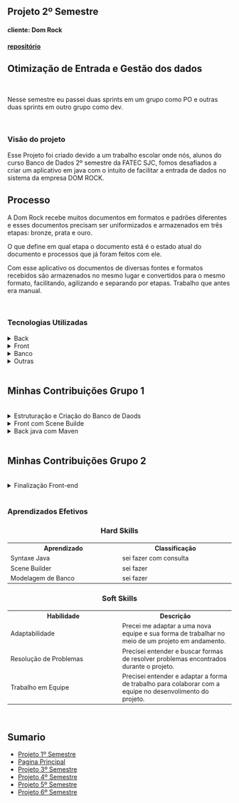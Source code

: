 <h2>Projeto 2º Semestre</h2>
<h4>cliente: Dom Rock<h4>

[repositório](https://github.com/DatatechOffice/datatech_api)

<h2>Otimização de Entrada e Gestão dos dados</h2>

<br>

<p>Nesse semestre eu passei duas sprints em um grupo como PO e outras duas sprints em outro grupo como dev.</p>

<br>

<h3>Visão do projeto</h3>
<p>
Esse Projeto foi criado devido a um trabalho escolar onde nós, alunos do curso Banco de Dados 2º semestre da FATEC SJC, fomos desafiados a criar um aplicativo em java com o intuito de facilitar a entrada de dados no sistema da empresa DOM ROCK.
</p>

## Processo
<p>A Dom Rock recebe muitos documentos em formatos e padrões diferentes e esses documentos precisam ser uniformizados e armazenados em três etapas: bronze, prata e ouro.</p>
<p>O que define em qual etapa o documento está é o estado atual do documento e processos que já foram feitos com ele.</p>
<p>Com esse aplicativo os documentos de diversas fontes e formatos recebidos são armazenados no mesmo lugar e convertidos para o mesmo formato, facilitando, agilizando e separando por etapas. Trabalho que antes era manual.</p>

<br>

<h3>Tecnologias Utilizadas</h3>
<details>
<summary>Back</summary>

- [Java](https://www.java.com/pt-BR/)
- [Maven](https://maven.apache.org/)

</details>

<details>
<summary>Front</summary>

- [Scene Builder](https://gluonhq.com/products/scene-builder/)

</details>

<details>
<summary>Banco</summary>

- [MySQL](https://www.mysql.com/)
</details>


<details>
<summary>Outras</summary>

- [GitHub](https://github.com/)
- [Git](https://github.com/)
- [Discord](https://discord.com/)
</details>

<br>

<h2>Minhas Contribuições Grupo 1</h2>
<br>

<details>
<summary>Estruturação e Criação do Banco de Daods</summary>

Nesse semestre nos foi introduzido como modelar um banco de dados, fiquei responsável pela modelagem.

<p align="center">
<img src="https://github.com/AugustoTSantos/PortifolioApis/blob/main/2Semestre/imagens/bd.png">
</p>

</details>

<details>
<summary>Front com Scene Builde</summary>

Um dos requisitos para esse semestre era uma interface para a aplicação eu comecei a fazer usando scene builder, <a>[Esse Link](https://github.com/Michaelfss/Projeto-Integrador-2022-1-CleanCode/tree/main/Projeto-Integrador-2022-1-CleanCode/API_DOM_ROCK/target/classes/com/example/view) contem os arquivos .fxml, que são usados pelo scene builder, das interfaces quais fui responsável.

</details>

<details>
<summary>Back java com Maven</summary>

Outras tecnologias introduzidas nesse semestre foram java e POO, no projeto eu escrevi e estruturei o código.

<p align="center">
    <img src="https://github.com/AugustoTSantos/PortifolioApis/blob/main/2Semestre/imagens/back.png">
</p>

</details>

<br>

<h2>Minhas Contribuições Grupo 2</h2>
<br>

<details>
<summary>Finalização Front-end</summary>

No meu segundo grupo o JavaFX estava sendo usado para o front-end, como ele era parecido com scene builder me adaptei fácil e fiz os toques finais em como ficou a aplicação.

<a>[Esse link](https://github.com/DatatechOffice/datatech_api/tree/main/Wireframes)</a> leva para uma pasta de imagens do projeto onde estão a versão final de todas as telas.

</details>

<br>


<h3>Aprendizados Efetivos</h3>

<h3 align="center"> Hard Skills </h3>

<table align="center">
    <tr>
      <th width="300px">Aprendizado</th>
      <th width="300px">Classificação</th>
    </tr>
    <tr>
      <td>Syntaxe Java</td>
      <td>sei fazer com consulta</td>
    </tr>
    <tr>
      <td>Scene Builder</td>
      <td>sei fazer</td>
    </tr>
    <tr>
      <td>Modelagem de Banco</td>
      <td>sei fazer</td>
    </tr>
</table>

<h3 align="center"> Soft Skills </h3>

<table align="center">
    <tr>
      <th width="300px">Habilidade</th>
      <th width="300px">Descrição</th>
    </tr>
    <tr>
      <td>Adaptabilidade</td>
      <td>Precei me adaptar a uma nova equipe e sua forma de trabalhar no meio de um projeto em andamento.</td>
    </tr>
    <tr>
      <td>Resolução de Problemas</td>
      <td>Precisei entender e buscar formas de resolver problemas encontrados durante o projeto.</td>
    </tr>
    <tr>
      <td>Trabalho em Equipe</td>
      <td>Precisei entender e adaptar a forma de trabalho para colaborar com a equipe no desenvolimento do projeto.</td>
    </tr>
</table>

<br>

<h2>Sumario</h2>

* [Projeto 1º Semestre](https://github.com/AugustoTSantos/PortifolioApis/tree/main/1Semestre)
* [Pagina Principal](https://github.com/AugustoTSantos/PortifolioApis/blob/main/README.md)
* [Projeto 3º Semestre](https://github.com/AugustoTSantos/PortifolioApis/tree/main/3Semestre)
* [Projeto 4º Semestre](https://github.com/AugustoTSantos/PortifolioApis/tree/main/4Semestre)
* [Projeto 5º Semestre](https://github.com/AugustoTSantos/PortifolioApis/tree/main/5Semestre)
* [Projeto 6º Semestre](https://github.com/AugustoTSantos/PortifolioApis/tree/main/6Semestre)
  
